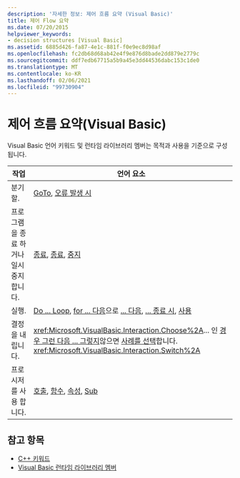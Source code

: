 ```yaml
---
description: '자세한 정보: 제어 흐름 요약 (Visual Basic)'
title: 제어 Flow 요약
ms.date: 07/20/2015
helpviewer_keywords:
- decision structures [Visual Basic]
ms.assetid: 6885d426-fa87-4e1c-881f-f0e9ec8d98af
ms.openlocfilehash: fc2db68d68ab42e4f9e876d8bade2dd879e2779c
ms.sourcegitcommit: ddf7edb67715a5b9a45e3dd44536dabc153c1de0
ms.translationtype: MT
ms.contentlocale: ko-KR
ms.lasthandoff: 02/06/2021
ms.locfileid: "99730904"
---
```

# <a name="control-flow-summary-visual-basic"></a>제어 흐름 요약(Visual Basic)

Visual Basic 언어 키워드 및 런타임 라이브러리 멤버는 목적과 사용을 기준으로 구성 됩니다.  
  
|작업|언어 요소|  
|------------|----------------------|  
|분기할.|[GoTo](../statements/goto-statement.md), [오류 발생 시](../statements/on-error-statement.md)|  
|프로그램을 종료 하거나 일시 중지 합니다.|[종료](../statements/end-statement.md), [종료](../statements/exit-statement.md), [중지](../statements/stop-statement.md)|  
|실행.|[Do ... Loop](../statements/do-loop-statement.md), [for ... 다음](../statements/for-next-statement.md)으로 [... 다음](../statements/for-each-next-statement.md), [... 종료 시](../statements/while-end-while-statement.md), [사용](../statements/with-end-with-statement.md)|  
|결정을 내립니다.|<xref:Microsoft.VisualBasic.Interaction.Choose%2A>... 인 [경우 그런 다음 ... 그렇지](../statements/if-then-else-statement.md)않으면 [사례를 선택](../statements/select-case-statement.md)합니다. <xref:Microsoft.VisualBasic.Interaction.Switch%2A>|  
|프로시저를 사용 합니다.|[호출](../statements/call-statement.md), [함수](../statements/function-statement.md), [속성](../statements/property-statement.md), [Sub](../statements/sub-statement.md)|  
  
## <a name="see-also"></a>참고 항목

- [C++ 키워드](index.md)
- [Visual Basic 런타임 라이브러리 멤버](../runtime-library-members.md)
